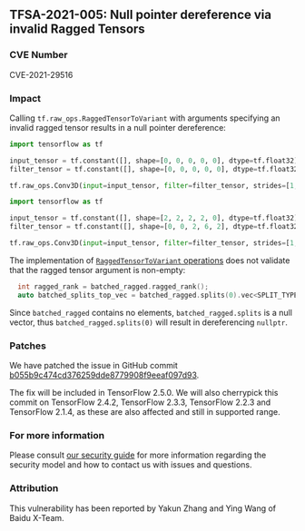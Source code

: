 ## TFSA-2021-005: Null pointer dereference via invalid Ragged Tensors

### CVE Number
CVE-2021-29516

### Impact
Calling `tf.raw_ops.RaggedTensorToVariant` with arguments specifying an invalid ragged tensor results in a null pointer dereference:

```python
import tensorflow as tf

input_tensor = tf.constant([], shape=[0, 0, 0, 0, 0], dtype=tf.float32)
filter_tensor = tf.constant([], shape=[0, 0, 0, 0, 0], dtype=tf.float32)

tf.raw_ops.Conv3D(input=input_tensor, filter=filter_tensor, strides=[1, 56, 56, 56, 1], padding='VALID', data_format='NDHWC', dilations=[1, 1, 1, 23, 1])
```

```python
import tensorflow as tf

input_tensor = tf.constant([], shape=[2, 2, 2, 2, 0], dtype=tf.float32)
filter_tensor = tf.constant([], shape=[0, 0, 2, 6, 2], dtype=tf.float32)

tf.raw_ops.Conv3D(input=input_tensor, filter=filter_tensor, strides=[1, 56, 39, 34, 1], padding='VALID', data_format='NDHWC', dilations=[1, 1, 1, 1, 1])
```

The implementation of [`RaggedTensorToVariant`
operations](https://github.com/tensorflow/tensorflow/blob/904b3926ed1c6c70380d5313d282d248a776baa1/tensorflow/core/kernels/ragged_tensor_to_variant_op.cc#L39-L40)
does not validate that the ragged tensor argument is non-empty:

```cc
  int ragged_rank = batched_ragged.ragged_rank();
  auto batched_splits_top_vec = batched_ragged.splits(0).vec<SPLIT_TYPE>();
```

Since `batched_ragged` contains no elements, `batched_ragged.splits` is a null vector, thus `batched_ragged.splits(0)` will result in dereferencing `nullptr`.

### Patches
We have patched the issue in GitHub commit
[b055b9c474cd376259dde8779908f9eeaf097d93](https://github.com/tensorflow/tensorflow/commit/b055b9c474cd376259dde8779908f9eeaf097d93).

The fix will be included in TensorFlow 2.5.0. We will also cherrypick this
commit on TensorFlow 2.4.2, TensorFlow 2.3.3, TensorFlow 2.2.3 and TensorFlow
2.1.4, as these are also affected and still in supported range.

### For more information
Please consult [our security
guide](https://github.com/tensorflow/tensorflow/blob/master/SECURITY.md) for
more information regarding the security model and how to contact us with issues
and questions.

### Attribution
This vulnerability has been reported by Yakun Zhang and Ying Wang of Baidu
X-Team.
